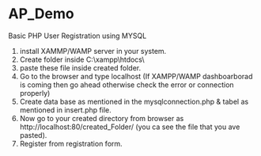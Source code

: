 # AP_Demo
Basic PHP User Registration using MYSQL

1. install XAMMP/WAMP server in your system.
2. Create folder inside C:\xampp\htdocs\ 
3. paste these file inside created folder.
4. Go to the browser and type localhost (If XAMPP/WAMP dashboarborad is coming then go ahead otherwise check the error or connection properly)
5. Create data base as mentioned in the mysqlconnection.php & tabel as mentioned in insert.php file.
6. Now go to your created directory from browser as http://localhost:80/created_Folder/ (you ca see the file that you ave pasted).
7. Register from registration form.
